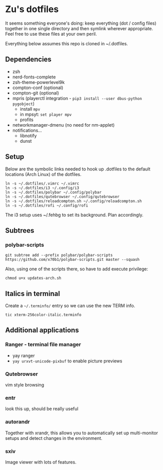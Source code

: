 # Zu's dotfiles 
It seems something everyone's doing: keep everything (dot / config files) together in one single directory and then symlink wherever appropriate. Feel free to use these files at your own peril. 

Everything below assumes this repo is cloned in ~/.dotfiles. 

## Dependencies

- zsh
- nerd-fonts-complete
- zsh-theme-powerlevel9k
- compton-conf (optional)
- compton-git (optional)
- mpris (playerctl integration - `pip3 install --user dbus-python pygobject`)
  - install `mpv` 
  - in mpsyt: `set player mpv`
  - profits
- networkmanager-dmenu (no need for nm-applet)
- notifications...
  - libnotify
  - dunst

## Setup

Below are the symbolic links needed to hook up .dotfiles to the default locations (Arch Linux) of the dotfiles.

```
ln -s ~/.dotfiles/.vimrc ~/.vimrc
ln -s ~/.dotfiles/i3 ~/.config/i3
ln -s ~/.dotfiles/polybar ~/.config/polybar
ln -s ~/.dotfiles/qutebrowser ~/.config/qutebrowser
ln -s ~/.dotfiles/reloadcompton.sh ~/.config/reloadcompton.sh
ln -s ~/.dotfiles/rofi ~/.config/rofi
```

The i3 setup uses ~/.fehbg to set its background. Plan accordingly.

## Subtrees

### polybar-scripts
```
git subtree add --prefix polybar/polybar-scripts https://github.com/x70b1/polybar-scripts.git master --squash
```

Also, using one of the scripts there, so have to add execute privilege:
```
chmod u+x updates-arch.sh
```

## Italics in terminal

Create a `~/.terminfo/` entry so we can use the new TERM info.
```
tic xterm-256color-italic.terminfo
```


## Additional applications

### Ranger - terminal file manager
- yay ranger
- `yay urxvt-unicode-pixbuf` to enable picture previews

### Qutebrowser
vim style browsing

### entr
look this up, should be really useful

### autorandr
Together with xrandr, this allows you to automatically set up multi-monitor setups and detect changes in the environment.

### sxiv
Image viewer with lots of features.
